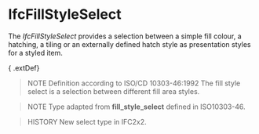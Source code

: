 # IfcFillStyleSelect

The _IfcFillStyleSelect_ provides a selection between a simple fill colour, a hatching, a tiling or an externally defined hatch style as presentation styles for a styled item.

{ .extDef}
> NOTE  Definition according to ISO/CD 10303-46:1992
> The fill style select is a selection between different fill area styles.

> NOTE  Type adapted from **fill_style_select** defined in ISO10303-46.

> HISTORY  New select type in IFC2x2.
